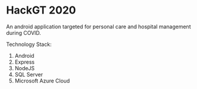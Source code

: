 # HackGT 2020
An android application targeted for personal care and hospital management during COVID.

Technology Stack:
1. Android
2. Express
3. NodeJS
4. SQL Server
5. Microsoft Azure Cloud 
